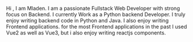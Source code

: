 Hi , I am Mladen. 
I am a passionate Fullstack Web Developer with strong focus on Backend. I currently Work as a Python backend Developer.
I truly enjoy writing backend code in Python and Java.
I also enjoy writing Frontend applications. for the most Frontend applications in the past I used Vue2 as well as Vue3, but i also enjoy writing reactjs components.

